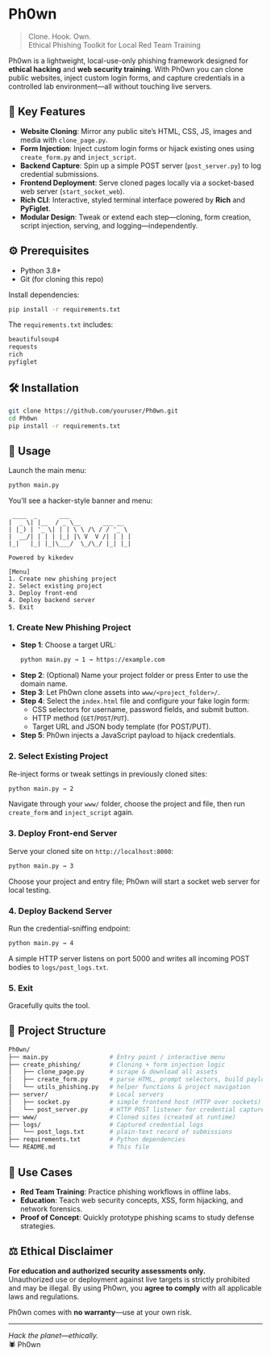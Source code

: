 # Ph0wn
> Clone. Hook. Own.  
> Ethical Phishing Toolkit for Local Red Team Training

Ph0wn is a lightweight, local-use-only phishing framework designed for **ethical hacking** and **web security training**. With Ph0wn you can clone public websites, inject custom login forms, and capture credentials in a controlled lab environment—all without touching live servers.

## 🧠 Key Features

- **Website Cloning**: Mirror any public site’s HTML, CSS, JS, images and media with `clone_page.py`.
- **Form Injection**: Inject custom login forms or hijack existing ones using `create_form.py` and `inject_script`.
- **Backend Capture**: Spin up a simple POST server (`post_server.py`) to log credential submissions.
- **Frontend Deployment**: Serve cloned pages locally via a socket-based web server (`start_socket_web`).
- **Rich CLI**: Interactive, styled terminal interface powered by **Rich** and **PyFiglet**.
- **Modular Design**: Tweak or extend each step—cloning, form creation, script injection, serving, and logging—independently.

## ⚙️ Prerequisites

- Python 3.8+
- Git (for cloning this repo)

Install dependencies:

```bash
pip install -r requirements.txt
```

The `requirements.txt` includes:

```txt
beautifulsoup4
requests
rich
pyfiglet
```

## 🛠️ Installation

```bash
git clone https://github.com/youruser/Ph0wn.git
cd Ph0wn
pip install -r requirements.txt
```

## 🚀 Usage

Launch the main menu:

```bash
python main.py
```

You’ll see a hacker-style banner and menu:

```
 ____  _      ___
|  _ \| |__  / _ \__      ___ __  
| |_) | '_ \| | | \ \ /\ / / '_ \ 
|  __/| | | | |_| |\ V  V /| | | |
|_|   |_| |_|\___/  \_/\_/ |_| |_|

Powered by kikedev

[Menu]
1. Create new phishing project
2. Select existing project
3. Deploy front-end
4. Deploy backend server
5. Exit
```

### 1. Create New Phishing Project

- **Step 1**: Choose a target URL:  
  ```bash
  python main.py → 1 → https://example.com
  ```
- **Step 2**: (Optional) Name your project folder or press Enter to use the domain name.  
- **Step 3**: Let Ph0wn clone assets into `www/<project_folder>/`.  
- **Step 4**: Select the `index.html` file and configure your fake login form:  
  - CSS selectors for username, password fields, and submit button.  
  - HTTP method (`GET`/`POST`/`PUT`).  
  - Target URL and JSON body template (for POST/PUT).  
- **Step 5**: Ph0wn injects a JavaScript payload to hijack credentials.

### 2. Select Existing Project

Re-inject forms or tweak settings in previously cloned sites:

```bash
python main.py → 2
```

Navigate through your `www/` folder, choose the project and file, then run `create_form` and `inject_script` again.

### 3. Deploy Front-end Server

Serve your cloned site on `http://localhost:8000`:

```bash
python main.py → 3
```

Choose your project and entry file; Ph0wn will start a socket web server for local testing.

### 4. Deploy Backend Server

Run the credential-sniffing endpoint:

```bash
python main.py → 4
```

A simple HTTP server listens on port 5000 and writes all incoming POST bodies to `logs/post_logs.txt`.

### 5. Exit

Gracefully quits the tool.

## 📂 Project Structure

```bash
Ph0wn/
├── main.py                 # Entry point / interactive menu
├── create_phishing/        # Cloning + form injection logic
│   ├── clone_page.py       # scrape & download all assets
│   ├── create_form.py      # parse HTML, prompt selectors, build payload config
│   └── utils_phishing.py   # helper functions & project navigation
├── server/                 # Local servers
│   ├── socket.py           # simple frontend host (HTTP over sockets)
│   └── post_server.py      # HTTP POST listener for credential capture
├── www/                    # Cloned sites (created at runtime)
├── logs/                   # Captured credential logs
│   └── post_logs.txt       # plain-text record of submissions
├── requirements.txt        # Python dependencies
└── README.md               # This file
```

## 🎯 Use Cases

- **Red Team Training**: Practice phishing workflows in offline labs.  
- **Education**: Teach web security concepts, XSS, form hijacking, and network forensics.  
- **Proof of Concept**: Quickly prototype phishing scams to study defense strategies.

## ⚖️ Ethical Disclaimer

**For education and authorized security assessments only.**  
Unauthorized use or deployment against live targets is strictly prohibited and may be illegal. By using Ph0wn, you **agree to comply** with all applicable laws and regulations.

Ph0wn comes with **no warranty**—use at your own risk.

---

*Hack the planet—ethically.*  
🕷️ Ph0wn
